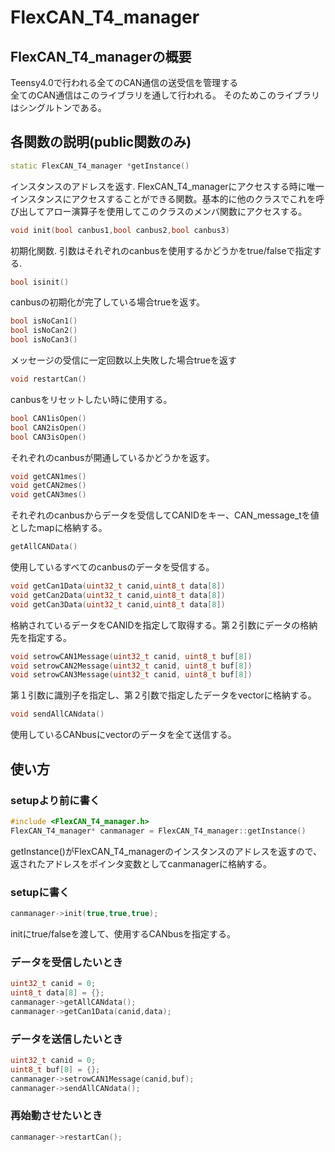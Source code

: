 # FlexCAN_T4_manager

## FlexCAN_T4_managerの概要
Teensy4.0で行われる全てのCAN通信の送受信を管理する\
全てのCAN通信はこのライブラリを通して行われる。
そのためこのライブラリはシングルトンである。

## 各関数の説明(public関数のみ)
```c++
static FlexCAN_T4_manager *getInstance()
```
インスタンスのアドレスを返す.
FlexCAN_T4_managerにアクセスする時に唯一インスタンスにアクセスすることができる関数。基本的に他のクラスでこれを呼び出してアロー演算子を使用してこのクラスのメンバ関数にアクセスする。


```c++
void init(bool canbus1,bool canbus2,bool canbus3)
```
初期化関数.
引数はそれぞれのcanbusを使用するかどうかをtrue/falseで指定する.


```c++
bool isinit()
```
canbusの初期化が完了している場合trueを返す。


```c++
bool isNoCan1()
bool isNoCan2()
bool isNoCan3()
```
メッセージの受信に一定回数以上失敗した場合trueを返す


```c++
void restartCan()
```
canbusをリセットしたい時に使用する。


```c++
bool CAN1isOpen()
bool CAN2isOpen()
bool CAN3isOpen()
```
それぞれのcanbusが開通しているかどうかを返す。


```c++
void getCAN1mes()
void getCAN2mes()
void getCAN3mes()
```
それぞれのcanbusからデータを受信してCANIDをキー、CAN_message_tを値としたmapに格納する。


```c++
getAllCANData()
```
使用しているすべてのcanbusのデータを受信する。


```c++
void getCan1Data(uint32_t canid,uint8_t data[8])
void getCan2Data(uint32_t canid,uint8_t data[8])
void getCan3Data(uint32_t canid,uint8_t data[8])
```
格納されているデータをCANIDを指定して取得する。第２引数にデータの格納先を指定する。


```c++
void setrowCAN1Message(uint32_t canid, uint8_t buf[8])
void setrowCAN2Message(uint32_t canid, uint8_t buf[8])
void setrowCAN3Message(uint32_t canid, uint8_t buf[8])
```
第１引数に識別子を指定し、第２引数で指定したデータをvectorに格納する。


```c++
void sendAllCANdata()
```
使用しているCANbusにvectorのデータを全て送信する。


## 使い方
### setupより前に書く

```c++
#include <FlexCAN_T4_manager.h>
FlexCAN_T4_manager* canmanager = FlexCAN_T4_manager::getInstance()
```
getInstance()がFlexCAN_T4_managerのインスタンスのアドレスを返すので、
返されたアドレスをポインタ変数としてcanmanagerに格納する。


### setupに書く
```c++
canmanager->init(true,true,true);
```
initにtrue/falseを渡して、使用するCANbusを指定する。

### データを受信したいとき
```c++
uint32_t canid = 0;
uint8_t data[8] = {};
canmanager->getAllCANdata();
canmanager->getCan1Data(canid,data);
```

### データを送信したいとき
```c++
uint32_t canid = 0;
uint8_t buf[8] = {};
canmanager->setrowCAN1Message(canid,buf);
canmanager->sendAllCANdata();
```

### 再始動させたいとき
```c++
canmanager->restartCan();
```
